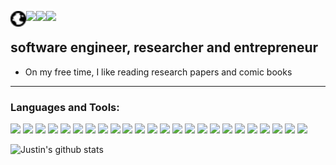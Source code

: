 [<img align="left" height="25" src="https://raw.githubusercontent.com/iconic/open-iconic/master/svg/globe.svg" />][website]
[<img align="left" height="25" src="https://cdn.jsdelivr.net/npm/simple-icons@v3/icons/linkedin.svg" />][linkedin]
[<img align="left" height="25" src="https://cdn.jsdelivr.net/npm/simple-icons@3.6.0/icons/medium.svg" />][medium]
[<img align="left" height="25" src="https://cdn.jsdelivr.net/npm/simple-icons@3.6.0/icons/stackoverflow.svg" />][stack]

<br />

## software engineer, researcher and entrepreneur
- On my free time, I like reading research papers and comic books

---

### Languages and Tools:
![](image.png)
<img height="25" src="https://cdn.jsdelivr.net/npm/simple-icons@v3/icons/python.svg" />
<img height="25" src="https://cdn.jsdelivr.net/npm/simple-icons@v3/icons/pytorch.svg" />
<img height="25" src="https://cdn.jsdelivr.net/npm/simple-icons@v3/icons/django.svg">
<img height="25" src="https://cdn.jsdelivr.net/npm/simple-icons@v3/icons/html5.svg">
<img height="25" src="https://cdn.jsdelivr.net/npm/simple-icons@v3/icons/css3.svg">
<img height="25" src="https://cdn.jsdelivr.net/npm/simple-icons@v3/icons/javascript.svg">
<img height="25" src="https://cdn.jsdelivr.net/npm/simple-icons@v3/icons/typescript.svg">
<img height="25" src="https://cdn.jsdelivr.net/npm/simple-icons@v3/icons/vue-dot-js.svg">
<img height="25" src="https://cdn.jsdelivr.net/npm/simple-icons@v3/icons/node-dot-js.svg">
<img height="25" src="https://cdn.jsdelivr.net/npm/simple-icons@v3/icons/postman.svg">
<img height="25" src="https://cdn.jsdelivr.net/npm/simple-icons@v3/icons/mongodb.svg">
<img height="25" src="https://cdn.jsdelivr.net/npm/simple-icons@v3/icons/mysql.svg">
<img height="25" src="https://cdn.jsdelivr.net/npm/simple-icons@v3/icons/redis.svg">
<img height="25" src="https://cdn.jsdelivr.net/npm/simple-icons@v3/icons/anaconda.svg">
<img height="25" src="https://cdn.jsdelivr.net/npm/simple-icons@v3/icons/git.svg">
<img height="25" src="https://cdn.jsdelivr.net/npm/simple-icons@v3/icons/gitkraken.svg">
<img height="25" src="https://cdn.jsdelivr.net/npm/simple-icons@v3/icons/jupyter.svg" />
<img height="25" src="https://cdn.jsdelivr.net/npm/simple-icons@v3/icons/sublimetext.svg" />
<img height="25" src="https://cdn.jsdelivr.net/npm/simple-icons@v3/icons/apple.svg">
<img height="25" src="https://cdn.jsdelivr.net/npm/simple-icons@v3/icons/ubuntu.svg">
<img height="25" src="https://cdn.jsdelivr.net/npm/simple-icons@v3/icons/centos.svg">
<img height="25" src="https://cdn.jsdelivr.net/npm/simple-icons@v3/icons/docker.svg">
<img height="25" src="https://cdn.jsdelivr.net/npm/simple-icons@v3/icons/digitalocean.svg">


![Justin's github stats](https://github-readme-stats.vercel.app/api?username=ch3njust1n&show_icons=true&show_icons=true&hide_border=true&count_private=true&include_all_commits=true&title_color=000000&icon_color=000000)

[website]: https://justinchen.io
[linkedin]: https://www.linkedin.com/in/chenjus
[reddit]: https://www.reddit.com/user/ch3njust1n
[medium]: https://medium.com/@ch3njust1n
[stack]: https://stackoverflow.com/users/3158028/soubriquet?tab=profile
